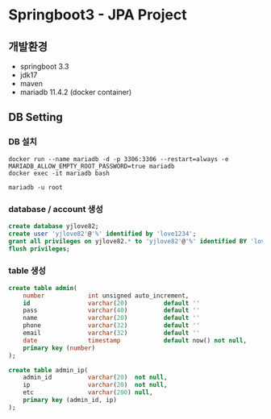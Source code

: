 # Springboot3 - JPA Project
## 개발환경
- springboot 3.3
- jdk17
- maven
- mariadb 11.4.2 (docker container)
## DB Setting
### DB 설치
```shell
docker run --name mariadb -d -p 3306:3306 --restart=always -e MARIADB_ALLOW_EMPTY_ROOT_PASSWORD=true mariadb
docker exec -it mariadb bash

mariadb -u root
```
### database / account 생성
```sql
create database yjlove82;
create user 'yjlove82'@'%' identified by 'love1234';
grant all privileges on yjlove82.* to 'yjlove82'@'%' identified BY 'love1234';
flush privileges;
```

### table 생성
```sql
create table admin(
    number            int unsigned auto_increment,
    id                varchar(20)          default ''                    not null,
    pass              varchar(40)          default ''                    not null,
    name              varchar(20)          default ''                    not null,
    phone             varchar(32)          default ''                    not null,
    email             varchar(32)          default ''                    not null,
    date              timestamp            default now() not null,
    primary key (number)
);

create table admin_ip(
    admin_id          varchar(20)  not null,
    ip                varchar(20)  not null,
    etc               varchar(200) null,
    primary key (admin_id, ip)
);
```

